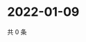 # 2022-01-09

共 0 条

<!-- BEGIN WEIBO -->
<!-- 最后更新时间 Sun Jan 09 2022 12:12:07 GMT+0800 (China Standard Time) -->

<!-- END WEIBO -->
